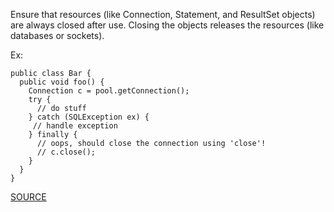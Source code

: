 Ensure that resources (like Connection, Statement, and ResultSet objects) are always closed after use.
Closing the objects releases the resources (like databases or sockets).

Ex:

    public class Bar {
      public void foo() {
        Connection c = pool.getConnection();
        try {
          // do stuff
        } catch (SQLException ex) {
         // handle exception
        } finally {
          // oops, should close the connection using 'close'!
          // c.close();
        }
      }
    }

[SOURCE](http://pmd.sourceforge.net/pmd-5.3.2/pmd-java/rules/java/design.html#CloseResource)
